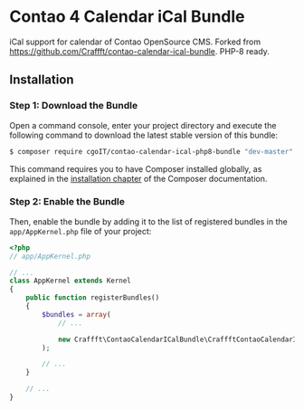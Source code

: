 Contao 4 Calendar iCal Bundle
=======================

iCal support for calendar of Contao OpenSource CMS. Forked from https://github.com/Craffft/contao-calendar-ical-bundle. PHP-8 ready.

Installation
------------

### Step 1: Download the Bundle

Open a command console, enter your project directory and execute the
following command to download the latest stable version of this bundle:

```bash
$ composer require cgoIT/contao-calendar-ical-php8-bundle "dev-master"
```

This command requires you to have Composer installed globally, as explained
in the [installation chapter](https://getcomposer.org/doc/00-intro.md)
of the Composer documentation.

### Step 2: Enable the Bundle

Then, enable the bundle by adding it to the list of registered bundles
in the `app/AppKernel.php` file of your project:

```php
<?php
// app/AppKernel.php

// ...
class AppKernel extends Kernel
{
    public function registerBundles()
    {
        $bundles = array(
            // ...

            new Craffft\ContaoCalendarICalBundle\CraffftContaoCalendarICalBundle(),
        );

        // ...
    }

    // ...
}
```
